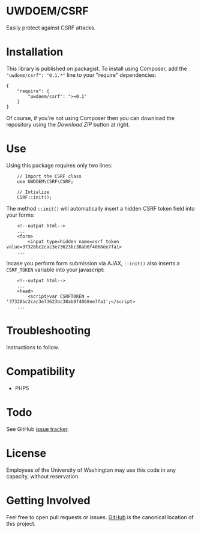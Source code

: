 
UWDOEM/CSRF
=============

Easily protect against CSRF attacks.


Installation
===============

This library is published on packagist. To install using Composer, add the `"uwdoem/csrf": "0.1.*"` line to your "require" dependencies:

```
{
    "require": {
        "uwdoem/csrf": ">=0.1"
    }
}
```

Of course, if you're not using Composer then you can download the repository using the *Download ZIP* button at right.

Use
===

Using this package requires only two lines:
```
    // Import the CSRF class
    use UWDOEM\CSRF\CSRF;
    
    // Intialize
    CSRF::init();
```

The method `::init()` will automatically insert a hidden CSRF token field into your forms:
```
    <!--output html-->
    ...
    <form>
        <input type=hidden name=csrf_token value=37328bc2cac3e73623bc38ab0f4068ee7fa1>
    ...
```

Incase you perform form submission via AJAX, `::init()` also inserts a `CSRF_TOKEN` variable into your javascript:
```
    <!--output html-->
    ...
    <head>
        <script>var CSRFTOKEN = '37328bc2cac3e73623bc38ab0f4068ee7fa1';</script>
    ...
```

Troubleshooting
===============
 
 Instructions to follow.
 
Compatibility
=============

* PHP5

Todo
====

See GitHub [issue tracker](https://github.com/UWEnrollmentManagement/CSRF/issues/).

License
====

Employees of the University of Washington may use this code in any capacity, without reservation.

Getting Involved
================

Feel free to open pull requests or issues. [GitHub](https://github.com/UWEnrollmentManagement/CSRF) is the canonical location of this project.

